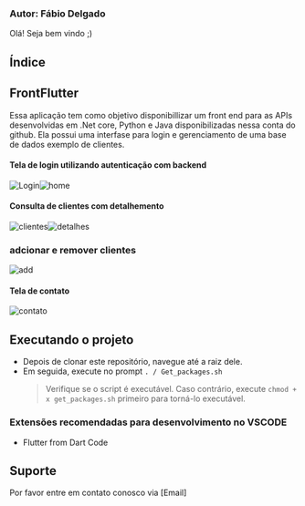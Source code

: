 ### Autor: Fábio Delgado

Olá! Seja bem vindo ;)

## Índice

## FrontFlutter

Essa aplicação tem como objetivo disponibillizar um front end para as APIs desenvolvidas em .Net core, Python e Java disponibilizadas nessa conta do github.
Ela possui uma interfase para login e gerenciamento de uma base de dados exemplo de clientes.

#### Tela de login utilizando autenticação com backend
![Login](/img/login.png)![home](/img/home.png)

#### Consulta de clientes com detalhemento
![clientes](/img/crud_v2.png)![detalhes](/img/detalhes.png)

### adcionar e remover clientes
![add](/img/add.png)

#### Tela de contato
![contato](/img/contato.png)

## Executando o projeto 

- Depois de clonar este repositório, navegue até a raiz dele.
- Em seguida, execute no prompt `. / Get_packages.sh`
  > Verifique se o script é executável. Caso contrário, execute `chmod + x get_packages.sh` primeiro para torná-lo executável.

### Extensões recomendadas para desenvolvimento no VSCODE

 - Flutter from Dart Code

## Suporte

Por favor entre em contato conosco via [Email]